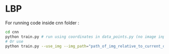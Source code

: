 # LBP

For running code inside cnn folder :

```bash
cd cnn
python train.py # run using coordinates in data_points.py (no image input)
# Or use
python train.py --use_img --img_path="path_of_img_relative_to_current_dir" # (for image input)
```